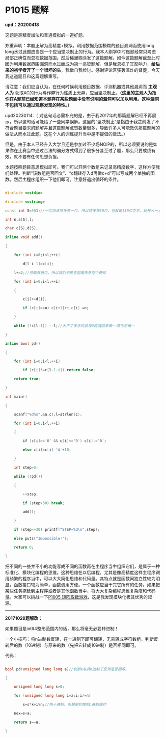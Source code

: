 # P1015 题解

**upd：20200418**

这题是高精度加法和普通模拟的一道好题。

郑重声明：本题正解为高精度+模拟。利用数据范围模糊的题目漏洞而使用long long水过此题应当是一个应当坚决制止的行为。我本人刚学OI时做题经常只考虑局部正确性而忽视数据范围，然后稀里糊涂发了这篇题解。如今这篇题解截至此时因为利用数据范围漏洞而水过而成为第一高赞题解，但是我忽视了其影响力，**给后来的初学者开了一个很坏的头**，我做自我检讨。感谢评论区狂轰滥炸的督促，今天我这道题目和这篇题解重写。

请注意：我们应当认为，在任何时候利用题目数据、评测机器或其他漏洞而 **主观人为** 获取AC的行为与作弊行为性质上无异，应当坚决制止。**（这里的主观人为指你在A题前已经知道本题存在某些题面中没有说明的漏洞可以加以利用。这种漏洞不包括可以通过观察发现的特性。）**

upd20230114:（ 对这句话必需补充的是，由于我2017年的那篇题解已经不再展示，所以这句话可能给了一些同学误解。这里的“坚决制止”是指由于我之前发了不符合题目要求的题解并且这篇题解点赞数量很多，导致许多人可能效仿那篇题解的做法从而水过此题。这在个人的训练提升当中是不提倡的做法。）
但是，由于本人已经升入大学且还是参加过不少场NOIP的，所以必须要说的是如果你在比赛当中通过合法的骗分方式得到了很多分甚至过了题，那么只要成绩有效，就不要有任何思想负担。

本题按照题目意思模拟即可。我们可以开两个数组来记录高精度数字，这样方便我们处理。判断“该数组是否回文”、“c翻转存入d再做c+d”可以写成两个单独的函数。然后主程序组织一下他们即可。注意好退出循环的条件。

```cpp
#include <cstdio>
#include <cstring>
const int S=303;//一次加法顶多多一位，所以顶多多30位，也就是130位左右。我开大一点，开到300.
int n,a[S],l;
char c[S],d[S];
inline void add()
{
	for (int i=0;i<l;++i)
		d[l-i-1]=c[i];
	l+=2;//可能有进位，所以我们干脆在前面先多空个两位
	for (int i=0;i<l;++i)
	{
		c[i]+=d[i];
		if (c[i]>=n) c[i+1]++,c[i]-=n;
	}
	while (!c[l-1]) --l;//大不了多余的前导0再减回来嘛~~简化思维~~
}
inline bool pd()
{
	for (int i=0;i<l;++i)
		if (c[i]!=c[l-1-i]) return false;
	return true;
}
int main()
{
	scanf("%d%s",&n,c);l=strlen(c);
	for (int i=0;i<l;++i)
	{
		if (c[i]>='0' && c[i]<='9') c[i]-='0';
		else c[i]=c[i]-'A'+10;
	}
	int step=0;
	while (!pd())
	{
		++step;
		if (step>30) break;
		add();
	}
	if (step<=30) printf("STEP=%d\n",step);
	else puts("Impossible!");
	return 0;
}
```

把不同的一些并不小的功能写成不同的函数再在主程序当中组织它们，是属于一种标准化、模块化编程的思维。这种思维在以后编程，尤其是像高精度这样主程序调用频繁的程序当中，可以大大简化思维和代码量。其特点就是函数间独立性较为明显，函数接口较为简单，函数调用方便。一个函数应当干完它所有的任务，如果把某些任务拖延到主程序或者是其他函数当中，将大大复杂编程思维复杂度和代码量。大家可以挑战一下[P1005 矩阵取数游戏](https://www.luogu.com.cn/problem/P1005)，这是我发现模块化极其优秀的起源。

___
**20171029题解改：**

如果题目是int64整形范围内的话，那么将毫无必要转进制！

一个小技巧：将n进制数反转，在十进制下即可翻转，无需转成字符数组。判断反转后的数（10进制）与原来的数（先把它转成10进制）是否相同即可。


代码：



```cpp
bool pd(unsigned long long a)//判断a与其n进制下反转是否相等。
{
    unsigned long long s=0;
    for (unsigned long long i=a;i;i/=n)
        s=s*k+i%n;//用十进制，但是把它按照n进制操作
    nex=s+a;
    return s==a;
}

```